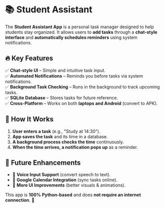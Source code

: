# 📚 Student Assistant

The **Student Assistant App** is a personal task manager designed to help students stay organized. It allows users to **add tasks** through a **chat-style interface** and **automatically schedules reminders** using system notifications.

## 🔥 Key Features
✅ **Chat-style UI** – Simple and intuitive task input.  
✅ **Automated Notifications** – Reminds you before tasks via system notifications.  
✅ **Background Task Checking** – Runs in the background to track upcoming tasks.  
✅ **SQLite Database** – Stores tasks for future reference.  
✅ **Cross-Platform** – Works on both **laptops and Android** (convert to APK).  

## 📌 How It Works
1. **User enters a task** (e.g., "Study at 14:30").  
2. **App saves the task** and its time in a database.  
3. **A background process checks the time** continuously.  
4. **When the time arrives, a notification pops up** as a reminder.  

## 🚀 Future Enhancements
- 🔹 **Voice Input Support** (convert speech to text).  
- 🔹 **Google Calendar Integration** (sync tasks online).  
- 🔹 **More UI Improvements** (better visuals & animations).  

This app is **100% Python-based** and does **not require an internet connection**. 🚀
